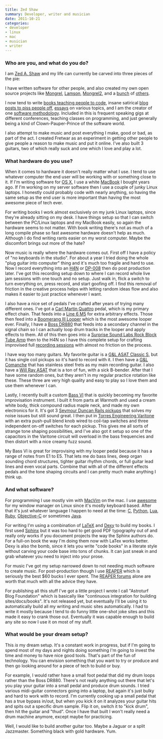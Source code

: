 ```yaml
---
title: Zed Shaw
summary: Developer, writer and musician
date: 2011-10-21
categories:
- developer
- linux
- mac
- musician
- writer
---
```


### Who are you, and what do you do?

I am [Zed A. Shaw](http://zedshaw.com "Zed's website.") and my life can currently be carved into three pieces of the pie:

I have written software for other people, and also created my own open source projects like [Mongrel][], [Lamson][], [Mongrel2][], and a [bunch](http://github.com/zedshaw/ "Zed's Github account.") of [others](https://gitorious.org/~zedshaw "Zed's Gitorious account.").

I now tend to write [books teaching people to code](http://learncodethehardway.org/ "Zed's coding books."), insane satirical [blog posts to piss people off](http://oppugn.us "Zed's rants."), [essays](http://zedshaw.com/essays/ "Zed's essays.") on various topics, and I am the creator of one [software methodology](http://programming-motherfucker.com "Programming, Motherfucker."). Included in this is frequent speaking gigs at different conferences, teaching classes on programming, and just generally being a kind of Clown-Pauper-Prince of the software world.

I also attempt to make music and post everything I make, good or bad, as part of the act. I created Fretwar as an experiment in getting other people to give people a reason to make music and put it online. I've also built 3 guitars, two of which really suck and one which I love and play a lot.

### What hardware do you use?

When it comes to hardware it doesn't really matter what I use. I tend to use whatever computer the end user will be working with or something close to it. If I'm writing software for [OS X][macos], I use a white [MacBook][] I bought years ago. If I'm working on my server software then I use a couple of junky Linux laptops. I honestly could probably code with nearly anything, so having the same setup as the end user is more important than having the most awesome piece of tech ever.

For writing books I work almost exclusively on my junk Linux laptops, since they're already sitting on my desk. I have things setup so that I can switch between the PC/Linux laptops and my MacBook easily, so again the hardware seems to not matter. With book writing there's not as much of a long compile phase so fast awesome hardware doesn't help as much. Although I do find writing rants easier on my worst computer. Maybe the discomfort brings out more of the hate?

Now music is really where the hardware comes out. First off I have a policy of "no keyboards in the studio". For about a year I tried doing the whole "plug guitar into computer" thing and it's much too fragile and hard to use. Now I record everything into an [H4N][] or [DP-008][] then do post production later. I've got this recording setup down to where I can record whole live jam sessions with one touch and no setup. Just walk in, flick a switch to turn everything on, press record, and start goofing off. I find this removal of friction in the creative process helps with letting random ideas flow and also makes it easier to just practice whenever I want.

I also have a nice set of pedals I've crafted after years of trying many different ones. I've got a [Carl Martin Quattro][quattro] pedal, which is my primary effect chain. That feeds into a [Line 6 M5][m5] for extra arbitrary effects. Those then feed into a [Boomerang III Looper][boomerang-iii] which is the most awesome looper ever. Finally, I have a [Boss DR880][dr-880] that feeds into a secondary channel in the signal chain so I can actually loop drum tracks in the looper and apply effects to them. All of this
then goes into a [Surprise Sound Labs Rock Block Tube Amp][rock-block] then to the H4N so I have this complete setup for crafting improvised full [recording sessions](http://zedshaw.com/sessions/ "Zed's recordings.") with almost no friction on the process.

I have way too many guitars. My favorite guitar is a [G&L ASAT Classic S][classic-s], but it has single coil pickups so it's hard to record with it. I then have a [G&L Comanche][comanche] that has stainless steel frets as my main recording guitar. I also have a [Will Ray ASAT][will-ray-signature] that is a ton of fun, with a sick B-bender. After that I have some random ones, but they aren't in my regular practice rotation like these. These three are very high quality and easy to play so I love them and use them whenever I can.

Lastly, I recently built a custom [Bass VI][bass-vi] that is quickly becoming my favorite improvisation instrument. I built it from parts at Warmoth and used a cream white body, thick compound radius maple neck, and made my own electronics for it. It's got 3 [Seymour Duncan Rails pickups][hot-rails] that solves my noise issues but still sound great. I then put in [Torres Engineering Varitone][deluxe-varitone] with an extra push-pull blend knob wired to coil-tap switches and three independent on-off switches for each pickup. This gives me all sorts of strange tone shaping possibilities, and I've also got it setup so one of the capacitors in the Varitone circuit will overload in the bass frequencies and then distort with a nice creamy fuzz sound.

My Bass VI is great for improvising with my looper pedal because it has a range of notes from E1 to E5. That lets me do bass lines, deep organ sounding chord structures, tighter guitar rhythm chords, or full guitar lead lines and even vocal parts. Combine that with all of the different effects pedals and the tone shaping circuits and I can pretty much make anything I think up.

### And what software?

For programming I use mostly vim with [MacVim][] on the mac. I use [awesome][] for my window manager on Linux since it's mostly keyboard based. After that it's just whatever language I happen to need at the time: [C][], [Python][], [Lua][], [Ruby][], [Objective-C][] or sometimes [Java][].

For writing I'm using a combination of [LaTeX][] and [Dexy][] to build my books. I first used [Sphinx][] but it was too hard to get good PDF typography out of and really only works if you document projects the way the Sphinx authors do. For a full-on book the way I'm doing them now with LaTex works better. Dexy is also the bomb, since it lets you write "code books" in a literate style without carving your code base into tons of chunks. It can just sneak in and grab whatever you need to inject into your prose.

For music I've got my setup narrowed down to not needing much software to create music. For post-production though I use [REAPER][] which is seriously the best $60 bucks I ever spent. The [REAPER forums](http://forum.cockos.com/forumdisplay.php?f=20 "The REAPER forums.") alone are worth that much with all the advice they have.

For publishing all this stuff I've got a little project I wrote I call "Astroturf Blog Foundation" which is basically like "continuous integration for building sites/docs/books". It's not released yet, but eventually I'll be using it to automatically build all my writing and music sites automatically. I had to write it mostly because I tend to do funny little one-shot joke sites and this made it easy to crank those out. Eventually it was capable enough to build any site so now I use it on most of my stuff.

### What would be your dream setup?

This *is* my dream setup. It's a constant work in progress, but if I'm going to spend most of my days and nights doing something I'm going to invest the time and money to have nice good tools. That's part of the fun of technology. You can envision something that you want to try or produce and then go looking around for a piece of tech to build or buy.

For example, I would rather have a small foot pedal that did my drum loops rather than the Boss DR880. There's not really anything out there that let's you play your guitar into a small pedal and produce drum sounds. I tried various midi-guitar connectors going into a laptop, but again it's just bulky and hard to work with to record. I'm currently cooking up a small pedal that has a true bypass in/out, but when you kick it on it analyzes your guitar hits and spits out a specific drum sample. Flip it on, switch it to "kick drum", then hit the guitar and "thud". Once I have that built I won't really need a drum machine anymore, except maybe for practicing.

Well, I would like to build another guitar too. Maybe a Jaguar or a split Jazzmaster. Something black with gold hardware. Yum.

[awesome]: https://awesomewm.org/ "A window manager for X."
[bass-vi]: https://en.wikipedia.org/wiki/Fender_Bass_VI "An electric guitar."
[boomerang-iii]: https://www.amazon.com/Boomerang-III-Phrase-Sampler-E-156/dp/B0035WTPL0 "A phrase sampler for guitars."
[c]: https://en.wikipedia.org/wiki/C_(programming_language) "A compiled programming language."
[classic-s]: http://www.glguitars.com/instruments/USA/customcreations/ASAT_Classic_S/index.asp "A guitar."
[comanche]: http://www.glguitars.com/instruments/USA/guitars/comanche/index.asp "An electric guitar."
[deluxe-varitone]: https://torresengineering.stores.yahoo.net/delvartonful.html "A part for a guitar."
[dexy]: http://www.dexy.it/ "Documentation automation tool."
[dp-008]: https://tascam.com/product/dp-008/ "A portable 8-track recorder."
[dr-880]: http://www.bossus.com/gear/productdetails.php?ProductId=473 "A rhythm machine."
[h4n]: http://web.archive.org/web/20150212190215/http://www.zoom.co.jp/english/products/h4n/ "A digital audio recorder."
[hot-rails]: http://web.archive.org/web/20150831072140/http://www.seymourduncan.com:80/products/electric/stratocaster/high-output/hot_rails_for_s/ "A high output rail for guitars."
[java]: http://web.archive.org/web/20221226094350/https://www.java.com/en/ "A cross-platform compiled programming language."
[lamson]: https://github.com/zedshaw/lamson "A Python-based SMTP server."
[latex]: https://www.latex-project.org/ "Typesetting software."
[lua]: http://www.lua.org/ "An interpreted scripting language."
[m5]: https://line6.com/m5/ "A guitar effects pedal."
[macbook]: https://en.wikipedia.org/wiki/MacBook "A laptop."
[macos]: https://en.wikipedia.org/wiki/MacOS "An operating system for Mac hardware."
[macvim]: https://github.com/macvim-dev/macvim "A Mac GUI port of vim."
[mongrel2]: http://mongrel2.org/ "Web server software."
[mongrel]: https://en.wikipedia.org/wiki/Mongrel_(web_server) "A Ruby-based web server."
[objective-c]: https://en.wikipedia.org/wiki/Objective-C "An object-oriented compiled language."
[python]: https://www.python.org/ "An interpreted scripting language."
[quattro]: https://www.carlmartin.com/product%20quattro.htm "Guitar effects device."
[reaper]: https://www.reaper.fm/ "A software digital audio workstation."
[rock-block]: http://web.archive.org/web/20151101101153/http://www.surprisesoundlab.com:80/ssl-27_003.htm "A guitar amp."
[ruby]: https://www.ruby-lang.org/en/ "An interpreted scripting language."
[sphinx]: http://www.sphinx-doc.org/ "Documentation system software."
[will-ray-signature]: http://www.glguitars.com/instruments/USA/guitars/WR_signature/index.asp "An electric guitar."
